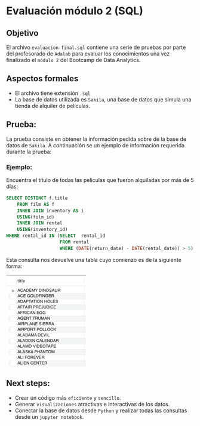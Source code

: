 # Evaluación módulo 2 (SQL)

## Objetivo 
El archivo `evaluacion-final.sql` contiene una serie de pruebas por parte del profesorado de `Adalab` para evaluar los conocimientos una vez finalizado el `módulo 2` del Bootcamp de Data Analytics.

## Aspectos formales
- El archivo tiene extensión `.sql` 
- La base de datos utilizada es `Sakila`, una base de datos que simula una tienda de alquiler de películas.


## Prueba:
La prueba consiste en obtener la información pedida sobre de la base de datos de `Sakila`. A continuación se un ejemplo de información requerida durante la prueba:

### Ejemplo: 
Encuentra el título de todas las películas que fueron alquiladas por más de 5 días:

```sql
SELECT DISTINCT f.title
	FROM film AS f
	INNER JOIN inventory AS i
	USING(film_id)
	INNER JOIN rental
	USING(inventory_id)
WHERE rental_id IN (SELECT  rental_id
					FROM rental
					WHERE (DATE(return_date) - DATE(rental_date)) > 5)
```
Esta consulta nos devuelve una tabla cuyo comienzo es de la siguiente forma:

![alt text](image.png)


## Next steps:
- Crear un código más `eficiente` y `sencillo`.
- Generar `visualizaciones` atractivas e interactivas de los datos.
- Conectar la base de datos desde `Python` y realizar todas las consultas desde un `jupyter notebook`.


